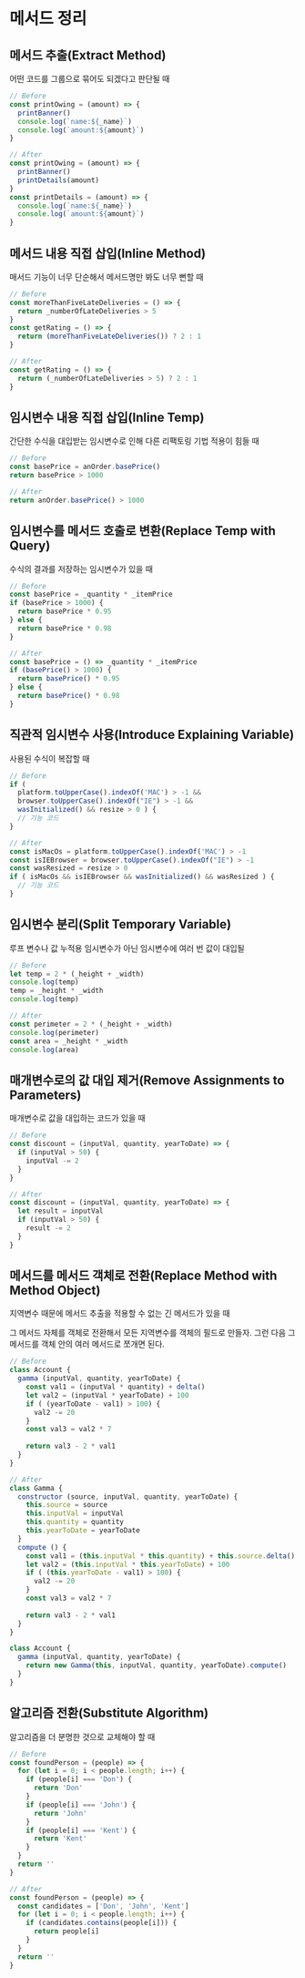 # 메서드 정리

## 메서드 추출(Extract Method)
어떤 코드를 그룹으로 묶어도 되겠다고 판단될 때
```javascript
// Before
const printOwing = (amount) => {
  printBanner()
  console.log(`name:${_name}`)
  console.log(`amount:${amount}`)
}

// After
const printOwing = (amount) => {
  printBanner()
  printDetails(amount)
}
const printDetails = (amount) => {
  console.log(`name:${_name}`)
  console.log(`amount:${amount}`)
}
```

## 메서드 내용 직접 삽입(Inline Method)
매서드 기능이 너무 단순해서 메서드명만 봐도 너무 뻔할 때
```javascript
// Before
const moreThanFiveLateDeliveries = () => {
  return _numberOfLateDeliveries > 5
}
const getRating = () => {
  return (moreThanFiveLateDeliveries()) ? 2 : 1
}

// After
const getRating = () => {
  return (_numberOfLateDeliveries > 5) ? 2 : 1
}
```

## 임시변수 내용 직접 삽입(Inline Temp)
간단한 수식을 대입받는 임시변수로 인해 다른 리팩토링 기법 적용이 힘들 때
```javascript
// Before
const basePrice = anOrder.basePrice()
return basePrice > 1000

// After
return anOrder.basePrice() > 1000
```

## 임시변수를 메서드 호출로 변환(Replace Temp with Query)
수식의 결과를 저장하는 임시변수가 있을 때
```javascript
// Before
const basePrice = _quantity * _itemPrice
if (basePrice > 1000) {
  return basePrice * 0.95
} else {
  return basePrice * 0.98
}

// After
const basePrice = () => _quantity * _itemPrice
if (basePrice() > 1000) {
  return basePrice() * 0.95
} else {
  return basePrice() * 0.98
}
```

## 직관적 임시변수 사용(Introduce Explaining Variable)
사용된 수식이 복잡할 때

```javascript
// Before
if (
  platform.toUpperCase().indexOf('MAC') > -1 &&
  browser.toUpperCase().indexOf("IE") > -1 &&
  wasInitialized() && resize > 0 ) {
  // 기능 코드  
}

// After
const isMacOs = platform.toUpperCase().indexOf('MAC') > -1
const isIEBrowser = browser.toUpperCase().indexOf("IE") > -1 
const wasResized = resize > 0
if ( isMacOs && isIEBrowser && wasInitialized() && wasResized ) {
  // 기능 코드  
}
```

## 임시변수 분리(Split Temporary Variable)
루프 변수나 값 누적용 임시변수가 아닌 임시변수에 여러 번 값이 대입될 

```javascript
// Before
let temp = 2 * (_height + _width)
console.log(temp)
temp = _height * _width
console.log(temp)

// After
const perimeter = 2 * (_height + _width)
console.log(perimeter)
const area = _height * _width
console.log(area) 
```

## 매개변수로의 값 대입 제거(Remove Assignments to Parameters)
매개변수로 값을 대입하는 코드가 있을 때

```javascript
// Before
const discount = (inputVal, quantity, yearToDate) => {
  if (inputVal > 50) {
    inputVal -= 2
  }
}

// After
const discount = (inputVal, quantity, yearToDate) => {
  let result = inputVal
  if (inputVal > 50) {
    result -= 2
  }
}
```

## 메서드를 메서드 객체로 전환(Replace Method with Method Object)
지역변수 때문에 메서드 추출을 적용할 수 없는 긴 메서드가 있을 때

그 메서드 자체를 객체로 전환해서 모든 지역변수를 객체의 필드로 만들자. 그런 다음 그 메서드를 객체 안의 여러 메서드로 쪼개면 된다.

```javascript
// Before
class Account {
  gamma (inputVal, quantity, yearToDate) {
    const val1 = (inputVal * quantity) + delta()
    let val2 = (inputVal * yearToDate) + 100
    if ( (yearToDate - val1) > 100) {
      val2 -= 20
    }
    const val3 = val2 * 7
    
    return val3 - 2 * val1
  }
}

// After
class Gamma {
  constructor (source, inputVal, quantity, yearToDate) {
    this.source = source
    this.inputVal = inputVal
    this.quantity = quantity
    this.yearToDate = yearToDate
  }
  compute () {
    const val1 = (this.inputVal * this.quantity) + this.source.delta()
    let val2 = (this.inputVal * this.yearToDate) + 100
    if ( (this.yearToDate - val1) > 100) {
      val2 -= 20
    }
    const val3 = val2 * 7
    
    return val3 - 2 * val1
  }
}

class Account {
  gamma (inputVal, quantity, yearToDate) {
    return new Gamma(this, inputVal, quantity, yearToDate).compute()
  }
}
```

## 알고리즘 전환(Substitute Algorithm)
알고리즘을 더 분명한 것으로 교체해야 할 때

```javascript
// Before
const foundPerson = (people) => {
  for (let i = 0; i < people.length; i++) {
    if (people[i] === 'Don') {
      return 'Don'
    }
    if (people[i] === 'John') {
      return 'John'
    }
    if (people[i] === 'Kent') {
      return 'Kent'
    }
  }
  return ''
}

// After
const foundPerson = (people) => {
  const candidates = ['Don', 'John', 'Kent']
  for (let i = 0; i < people.length; i++) {
    if (candidates.contains(people[i])) {
      return people[i]
    }
  }
  return ''
}
```